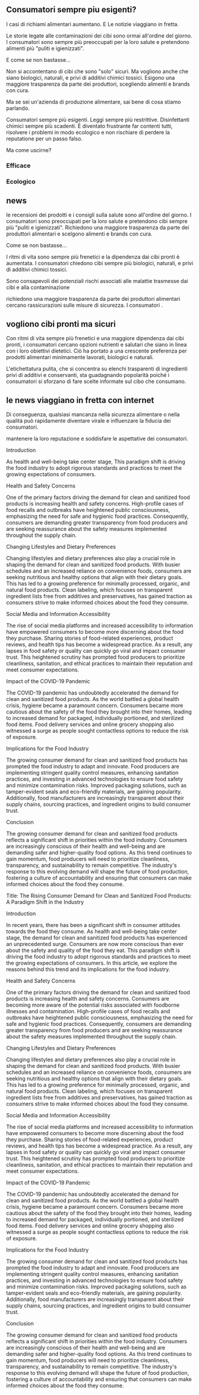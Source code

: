 ## Consumatori sempre piu esigenti?

I casi di richiami alimentari aumentano. E Le notizie viaggiano in fretta.

Le storie legate alle contaminazioni dei cibi sono ormai all'ordine del giorno. I consumatori sono sempre più preoccupati per la loro salute e pretendono alimenti più "puliti e igienizzati". 

E come se non bastasse...

Non si accontentano di cibi che sono "solo" sicuri. Ma vogliono anche che siano biologici, naturali, e privi di additivi chimici tossici. Esigono una maggiore trasparenza da parte dei produttori, scegliendo alimenti e brands con cura.

Ma se sei un'azienda di produzione alimentare, sai bene di cosa stiamo parlando.

Consumatori sempre più esigenti. Leggi sempre più restrittive. Disinfettanti chimici sempre più scadenti. È diventato frustrante far contenti tutti, risolvere i problemi in modo ecologico e non rischiare di perdere la reputatione per un passo falso.

Ma come uscirne?

### Efficace


### Ecologico



## news
le recensioni dei prodotti e i consigli sulla salute sono all'ordine del giorno. I consumatori sono preoccupati per la loro salute e pretendono cibi sempre più "puliti e igienizzati". Richiedono una maggiore trasparenza da parte dei produttori alimentari e scelgono alimenti e brands con cura.

Come se non bastasse...

I ritmi di vita sono sempre più frenetici e la dipendenza dai cibi pronti è aumentata. I consumatori chiedono cibi sempre più biologici, naturali, e privi di additivi chimici tossici.


Sono consapevoli dei potenziali rischi associati alle malattie trasmesse dai cibi e alla contaminazione

richiedono una maggiore trasparenza da parte dei produttori alimentari
cercano rassicurazioni sulle misure di sicurezza. I consumatori .


## vogliono cibi pronti ma sicuri
Con ritmi di vita sempre più frenetici e una maggiore dipendenza dai cibi pronti, i consumatori cercano opzioni nutrienti e salutari che siano in linea con i loro obiettivi dietetici. Ciò ha portato a una crescente preferenza per prodotti alimentari minimamente lavorati, biologici e naturali.





L'etichettatura pulita, che si concentra su elenchi trasparenti di ingredienti privi di additivi e conservanti, sta guadagnando popolarità poiché i consumatori si sforzano di fare scelte informate sul cibo che consumano.

## le news viaggiano in fretta con internet
Di conseguenza, qualsiasi mancanza nella sicurezza alimentare o nella qualità può rapidamente diventare virale e influenzare la fiducia dei consumatori.

mantenere la loro reputazione e soddisfare le aspettative dei consumatori.










Introduction

As health and well-being take center stage, This paradigm shift is driving the food industry to adopt rigorous standards and practices to meet the growing expectations of consumers.

Health and Safety Concerns

One of the primary factors driving the demand for clean and sanitized food products is increasing health and safety concerns. High-profile cases of food recalls and outbreaks have heightened public consciousness, emphasizing the need for safe and hygienic food practices. Consequently, consumers are demanding greater transparency from food producers and are seeking reassurance about the safety measures implemented throughout the supply chain.

Changing Lifestyles and Dietary Preferences

Changing lifestyles and dietary preferences also play a crucial role in shaping the demand for clean and sanitized food products. With busier schedules and an increased reliance on convenience foods, consumers are seeking nutritious and healthy options that align with their dietary goals. This has led to a growing preference for minimally processed, organic, and natural food products. Clean labeling, which focuses on transparent ingredient lists free from additives and preservatives, has gained traction as consumers strive to make informed choices about the food they consume.

Social Media and Information Accessibility

The rise of social media platforms and increased accessibility to information have empowered consumers to become more discerning about the food they purchase. Sharing stories of food-related experiences, product reviews, and health tips has become a widespread practice. As a result, any lapses in food safety or quality can quickly go viral and impact consumer trust. This heightened scrutiny has prompted food producers to prioritize cleanliness, sanitation, and ethical practices to maintain their reputation and meet consumer expectations.

Impact of the COVID-19 Pandemic

The COVID-19 pandemic has undoubtedly accelerated the demand for clean and sanitized food products. As the world battled a global health crisis, hygiene became a paramount concern. Consumers became more cautious about the safety of the food they brought into their homes, leading to increased demand for packaged, individually portioned, and sterilized food items. Food delivery services and online grocery shopping also witnessed a surge as people sought contactless options to reduce the risk of exposure.

Implications for the Food Industry

The growing consumer demand for clean and sanitized food products has prompted the food industry to adapt and innovate. Food producers are implementing stringent quality control measures, enhancing sanitation practices, and investing in advanced technologies to ensure food safety and minimize contamination risks. Improved packaging solutions, such as tamper-evident seals and eco-friendly materials, are gaining popularity. Additionally, food manufacturers are increasingly transparent about their supply chains, sourcing practices, and ingredient origins to build consumer trust.

Conclusion

The growing consumer demand for clean and sanitized food products reflects a significant shift in priorities within the food industry. Consumers are increasingly conscious of their health and well-being and are demanding safer and higher-quality food options. As this trend continues to gain momentum, food producers will need to prioritize cleanliness, transparency, and sustainability to remain competitive. The industry's response to this evolving demand will shape the future of food production, fostering a culture of accountability and ensuring that consumers can make informed choices about the food they consume.








Title: The Rising Consumer Demand for Clean and Sanitized Food Products: A Paradigm Shift in the Industry

Introduction

In recent years, there has been a significant shift in consumer attitudes towards the food they consume. As health and well-being take center stage, the demand for clean and sanitized food products has experienced an unprecedented surge. Consumers are now more conscious than ever about the safety and quality of the food they eat. This paradigm shift is driving the food industry to adopt rigorous standards and practices to meet the growing expectations of consumers. In this article, we explore the reasons behind this trend and its implications for the food industry.

Health and Safety Concerns

One of the primary factors driving the demand for clean and sanitized food products is increasing health and safety concerns. Consumers are becoming more aware of the potential risks associated with foodborne illnesses and contamination. High-profile cases of food recalls and outbreaks have heightened public consciousness, emphasizing the need for safe and hygienic food practices. Consequently, consumers are demanding greater transparency from food producers and are seeking reassurance about the safety measures implemented throughout the supply chain.

Changing Lifestyles and Dietary Preferences

Changing lifestyles and dietary preferences also play a crucial role in shaping the demand for clean and sanitized food products. With busier schedules and an increased reliance on convenience foods, consumers are seeking nutritious and healthy options that align with their dietary goals. This has led to a growing preference for minimally processed, organic, and natural food products. Clean labeling, which focuses on transparent ingredient lists free from additives and preservatives, has gained traction as consumers strive to make informed choices about the food they consume.

Social Media and Information Accessibility

The rise of social media platforms and increased accessibility to information have empowered consumers to become more discerning about the food they purchase. Sharing stories of food-related experiences, product reviews, and health tips has become a widespread practice. As a result, any lapses in food safety or quality can quickly go viral and impact consumer trust. This heightened scrutiny has prompted food producers to prioritize cleanliness, sanitation, and ethical practices to maintain their reputation and meet consumer expectations.

Impact of the COVID-19 Pandemic

The COVID-19 pandemic has undoubtedly accelerated the demand for clean and sanitized food products. As the world battled a global health crisis, hygiene became a paramount concern. Consumers became more cautious about the safety of the food they brought into their homes, leading to increased demand for packaged, individually portioned, and sterilized food items. Food delivery services and online grocery shopping also witnessed a surge as people sought contactless options to reduce the risk of exposure.

Implications for the Food Industry

The growing consumer demand for clean and sanitized food products has prompted the food industry to adapt and innovate. Food producers are implementing stringent quality control measures, enhancing sanitation practices, and investing in advanced technologies to ensure food safety and minimize contamination risks. Improved packaging solutions, such as tamper-evident seals and eco-friendly materials, are gaining popularity. Additionally, food manufacturers are increasingly transparent about their supply chains, sourcing practices, and ingredient origins to build consumer trust.

Conclusion

The growing consumer demand for clean and sanitized food products reflects a significant shift in priorities within the food industry. Consumers are increasingly conscious of their health and well-being and are demanding safer and higher-quality food options. As this trend continues to gain momentum, food producers will need to prioritize cleanliness, transparency, and sustainability to remain competitive. The industry's response to this evolving demand will shape the future of food production, fostering a culture of accountability and ensuring that consumers can make informed choices about the food they consume.